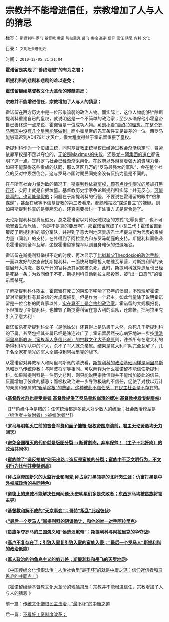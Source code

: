 # 宗教并不能增进信任，宗教增加了人与人的猜忌

标签： `斯提利科` `罗马` `基督教` `霍诺` `阿拉里克` `岳飞` `秦桧` `高宗` `信仰` `信任` `猜忌` `内耗` `文化` 

目录： `文明社会进化史`

时间： `2010-12-05 21:21:04`

**霍诺留是实现了“善终理想”的有为之君；**

**斯提利科的悲剧和悲剧的难以避免；**

**霍诺留继续基督教文化大革命的残酷肃反**；

**宗教并不能增进信任，宗教增加了人与人的猜忌**；

霍诺留在西方历史中是一位形象谙弱的政治人物。而实际上，这位人物能够铲除斯提利科重建自已的皇权，就说明这是一个不简单的政治家；至少从确保他小霍皇帝自已善终这一点来说，霍诺留是一位成功人物。[可别小看“善终”的理想，在整个罗马帝国中没有几个皇帝能够做到，](../../../2010/8/4/罗马皇帝对基督教的几次“迫害”是实在法冲突.md)而小霍皇帝的先天条件又是最差的一位。西罗马能够延迟到AD479年才灭亡，很大程度得益于霍诺留重振了皇权。

斯提利科作为一个蛮族血统，同时基督教正统皇权已经通过教会渐渐稳定时，紧紧依靠军权是不足以夺位的，[无论是Maximus的失败](../../../2010/11/27/基督教政权不得人心;罗马传统的第二次反击.md)，还是[尤－阿集团的速亡](../../../2010/11/28/阿里乌斯－罗马传统联合阵线的失败.md)都说明了这一点。其时罗马社会已经渐渐采邑化，在政府以外游离着强大的贵族力量。如果不能获得这些贵族的认同，那么区区几万的“罗马最强大的军队”，会在整个社会的反对中轰然倒台。这与罗马帝国时期民间完全没有反抗力量是不同的。

在与所有社会力量为敌的情况下，[斯提利科依靠军权，颇有点炒作眼光的英雄打黑行径](../../../2010/11/10/为什么基督教最终胜出？.md)，实际上就是自掘坟墓。基督教历史学家争论斯提利科实际上并无反心，[可能是真的，也可能是假的](../../../2010/5/9/历史是必须被假设的.md)；问题在于斯提利科的行径，不要说在霍诺留的眼中“很象谋逆”，甚至在我等不信基督教的第三者看来，都颇难摆脱“谋逆自立”的嫌疑。则如果斯提利科真的是赤胆忠心，还真需要检讨一下处事方式是否合适了。

无论斯提利科是真反假反，总之霍诺留以对待反贼权臣的方式“忍辱负重”，也不可能冒着生命危险，“你是不是真的要反啊”，[那霍诺留就成了小瓦二代](../../../2010/11/28/轻量级菜鸟和重量级冠军的剑术决斗.md)！霍诺留直到策反了斯提利科的部分军队，并得到了意大利地区贵族君士坦提乌斯为代表的贵族力量（同名）的支持，在外得到了阿拉里克和东罗马朝庭的支持。斯提利科面临袭杀霍诺留则全军瓦解，坐视霍诺留掌握军队则自身难保的进退唯谷。

霍诺留在斯提利科举棋不定的时侯，再次显示了[比拟其父Theodosio的政治手腕](../../../2010/11/23/罗马皇帝为什么卖国？罢黜诸教独尊天主和国进民退.md)。一面以友好的姿态安抚斯提利科，一面快马加鞭抢入帕维瓦军营，对斯提利科的亲信展开大清洗，数以千计的官兵及其家属被杀死。此时，斯提利科就算造反也已经是死路一条；为救同僚于不死，斯提利科自动到拉文那投案，被“出一口恶气”的霍诺留杀死。

了解斯提利科仆欺主，霍诺留在死亡的阴影下哆嗦了13年的愤恨，不难理解霍诺留对斯提利科有其亲信的大规模报复。但是作为一个君主，如此气量除了说明霍诺留是一位合格的阴谋家以外，[实在算不上是合格的政治家](../../../2010/5/22/仁者无敌话宽容，伊斯兰和阿拉伯帝国.md)。霍诺留的大规模报复，不但摧毁了斯提利科，也摧毁了斯提得科留在意大利的军队，还赖帐，把阿拉里克引入了意大利！

霍诺留杀死斯提利科父子（是他姑父）还算得上是防患于未然，杀死几千斯提利科的下属，甚至包括其亲属已经是诛连过广了；霍诺留居然丧心病狂地进一步按[清洗阿里乌斯教派（蛮族军人多信此派）的宗教文化大革命原](../../../2010/11/26/基督教罗马帝国对基督徒的迫害，对异教的残酷迫害；.md)则，诛杀所有在意大利的斯得利科军队中的军人，杀不了军人就杀亲属。结果是意大利军队完全瓦解了，几千名全家死清光的军人全部投到阿拉里克的旗下。

从霍诺留对异教军人和阿里乌斯派的清洗看，[斯提利科的政治基础同样是阿里乌斯派和罗马传统异教；与阿波将军等相同](../../../2010/11/28/阿里乌斯－罗马传统联合阵线的失败.md)。可以解释为什么霍诺留不能信任斯提利科。如果斯提利科是一件历史悲剧，则只能说明宗教信仰并不能增加彼此的信任，反而增加了彼此的猜忌；而极权政治进一步导致极端的不信任，促使了对数以万计的亲属和僚属的[“斩草除根”的悲剧。这种彼此不信任感，在民主社会是不存在](../../../2010/9/4/政治斗争的残酷与帝国集权成正比.md)的。

《[**基督教社群也是受害者;基督教提供了罗马皇权崩溃的缓冲;基督教挽救专制皇权**](../../../2010/12/2/基督教牺牲罗马挽救皇权.md)》

《[**阶级斗争是错的；任何统治都是多数人对少数人的统治；社会政治模型是[（统治者＋依附者）>被统治者**](../../../2010/12/2/马克思阶级斗争观点和社会政治模型.md)]》

《[**罗马与明朝灭亡前的吝啬军费和面子慷慨;极权帝国崩溃前，君主无论贤愚均无力回天**](../../../2010/12/2/罗马明朝灭亡前吝啬的军费和慷慨的面子.md)》

《[**避免全国覆灭的代价就是版图分裂——>断臂割肉，弃车保帅！（主子＋北奸肉）的政治共同体**](../../../2010/12/3/帝国兴亡动物有责，罗马皇帝走狗的本职工作.md)》

《[**蛮族除了“造反抢劫”别无出路；造反是蛮族的分裂；蛮族中不乏文明行为，不文明行为比例并非特别高**](../../../2010/12/3/蛮族除了“造反抢劫”别无出路，蛮族中不乏文明行为.md)》

《[**拜占庭帝国新兴的太监行业和阉党;拜占庭打黑领导的北奸肉生涯；仇富打黑是中外权威政治的共同特色**](../../../2010/12/3/拜占庭新兴太监，打黑和替罪羊.md)》

《[**道德上的忠诚不能解决任何问题;历史明星们多是失败者；东西罗马均被蛮族将领主导**](../../../2010/12/4/亲兄弟要明算帐；道德忠诚只会加深矛盾.md)》

《[**基督教和解不成的“天京事变”；哥特“叛乱”此起彼伏**](../../../2010/12/4/基督教和解不成的“天京事变”.md)》

《[**“最后一个罗马人”斯提利科的阴谋诡计，和他的唯一对手阿拉里克**](../../../2010/12/4/“最后一个罗马人”的阴谋诡计.md)》

《[**蛮族争夺罗马的三国演义和“侯选汉献帝”；斯提利科与阿拉里克的争夺战**](../../../2010/12/4/蛮族争夺罗马的三国演义和汉献帝.md)》

《[**高卢不复存在了；引狼入室复引狼入室的蛮族入侵；“最后一个罗马人”斯提利科的政治低能**](../../../2010/12/5/引狼入室复引狼入室的蛮族入侵，高卢不复存在了.md)》

《[**军人政治的钓鱼岛主义的剪刀差；斯提利科和岳飞的天罗地网**](../../../2010/12/5/斯提利科和岳飞的军人政治和天罗地网.md)》

《[中国传统文化憎恨法治；人治社会里“最不坏”的就是中庸之道；信仰迷信者和马恩毛的共同点！](../../../2010/12/5/传统文化憎恨民主法治；“最不坏”的中庸之道.md)》

《霍诺留继续基督教文化大革命的残酷肃反；宗教并不能增进信任，宗教增加了人与人的猜忌 》



前一篇：[传统文化憎恨民主法治；“最不坏”的中庸之道](../../../2010/12/5/传统文化憎恨民主法治；“最不坏”的中庸之道.md)

后一篇：[不看好工资制度改革；](../../../2010/12/6/不看好工资制度改革；.md)